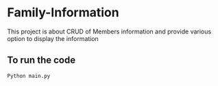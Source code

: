 # Family-Information
This project is about CRUD of Members information and provide various option to display the information

## To run the code
``` Python main.py ```

